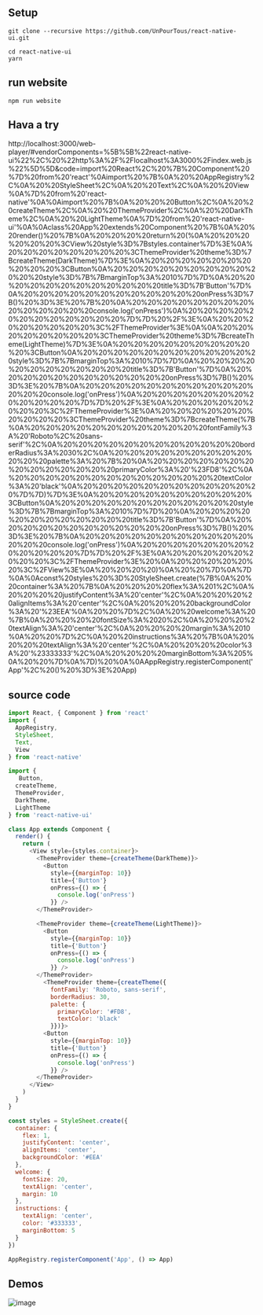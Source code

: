 ## Setup
``` shell
git clone --recursive https://github.com/UnPourTous/react-native-ui.git
```

``` shell
cd react-native-ui
yarn
```

## run website 
``` shell 
npm run website
```

## Hava a try 
http://localhost:3000/web-player/#vendorComponents=%5B%5B%22react-native-ui%22%2C%20%22http%3A%2F%2Flocalhost%3A3000%2Findex.web.js%22%5D%5D&code=import%20React%2C%20%7B%20Component%20%7D%20from%20'react'%0Aimport%20%7B%0A%20%20AppRegistry%2C%0A%20%20StyleSheet%2C%0A%20%20Text%2C%0A%20%20View%0A%7D%20from%20'react-native'%0A%0Aimport%20%7B%0A%20%20%20Button%2C%0A%20%20createTheme%2C%0A%20%20ThemeProvider%2C%0A%20%20DarkTheme%2C%0A%20%20LightTheme%0A%7D%20from%20'react-native-ui'%0A%0Aclass%20App%20extends%20Component%20%7B%0A%20%20render()%20%7B%0A%20%20%20%20return%20(%0A%20%20%20%20%20%20%3CView%20style%3D%7Bstyles.container%7D%3E%0A%20%20%20%20%20%20%20%20%3CThemeProvider%20theme%3D%7BcreateTheme(DarkTheme)%7D%3E%0A%20%20%20%20%20%20%20%20%20%20%3CButton%0A%20%20%20%20%20%20%20%20%20%20%20%20style%3D%7B%7BmarginTop%3A%2010%7D%7D%0A%20%20%20%20%20%20%20%20%20%20%20%20title%3D%7B'Button'%7D%0A%20%20%20%20%20%20%20%20%20%20%20%20onPress%3D%7B()%20%3D%3E%20%7B%20%0A%20%20%20%20%20%20%20%20%20%20%20%20%20%20console.log('onPress')%0A%20%20%20%20%20%20%20%20%20%20%20%20%7D%7D%20%2F%3E%0A%20%20%20%20%20%20%20%20%3C%2FThemeProvider%3E%0A%0A%20%20%20%20%20%20%20%20%3CThemeProvider%20theme%3D%7BcreateTheme(LightTheme)%7D%3E%0A%20%20%20%20%20%20%20%20%20%20%3CButton%0A%20%20%20%20%20%20%20%20%20%20%20%20style%3D%7B%7BmarginTop%3A%2010%7D%7D%0A%20%20%20%20%20%20%20%20%20%20%20%20title%3D%7B'Button'%7D%0A%20%20%20%20%20%20%20%20%20%20%20%20onPress%3D%7B()%20%3D%3E%20%7B%0A%20%20%20%20%20%20%20%20%20%20%20%20%20%20console.log('onPress')%0A%20%20%20%20%20%20%20%20%20%20%20%20%7D%7D%20%2F%3E%0A%20%20%20%20%20%20%20%20%3C%2FThemeProvider%3E%0A%20%20%20%20%20%20%20%20%20%20%3CThemeProvider%20theme%3D%7BcreateTheme(%7B%0A%20%20%20%20%20%20%20%20%20%20%20%20fontFamily%3A%20'Roboto%2C%20sans-serif'%2C%0A%20%20%20%20%20%20%20%20%20%20%20%20borderRadius%3A%2030%2C%0A%20%20%20%20%20%20%20%20%20%20%20%20palette%3A%20%7B%20%0A%20%20%20%20%20%20%20%20%20%20%20%20%20%20primaryColor%3A%20'%23FD8'%2C%0A%20%20%20%20%20%20%20%20%20%20%20%20%20%20textColor%3A%20'black'%0A%20%20%20%20%20%20%20%20%20%20%20%20%7D%7D)%7D%3E%0A%20%20%20%20%20%20%20%20%20%20%3CButton%0A%20%20%20%20%20%20%20%20%20%20%20%20style%3D%7B%7BmarginTop%3A%2010%7D%7D%20%0A%20%20%20%20%20%20%20%20%20%20%20%20title%3D%7B'Button'%7D%0A%20%20%20%20%20%20%20%20%20%20%20%20onPress%3D%7B()%20%3D%3E%20%7B%0A%20%20%20%20%20%20%20%20%20%20%20%20%20%20console.log('onPress')%0A%20%20%20%20%20%20%20%20%20%20%20%20%7D%7D%20%2F%3E%0A%20%20%20%20%20%20%20%20%3C%2FThemeProvider%3E%20%0A%20%20%20%20%20%20%3C%2FView%3E%0A%20%20%20%20)%0A%20%20%7D%0A%7D%0A%0Aconst%20styles%20%3D%20StyleSheet.create(%7B%0A%20%20container%3A%20%7B%0A%20%20%20%20flex%3A%201%2C%0A%20%20%20%20justifyContent%3A%20'center'%2C%0A%20%20%20%20alignItems%3A%20'center'%2C%0A%20%20%20%20backgroundColor%3A%20'%23EEA'%0A%20%20%7D%2C%0A%20%20welcome%3A%20%7B%0A%20%20%20%20fontSize%3A%2020%2C%0A%20%20%20%20textAlign%3A%20'center'%2C%0A%20%20%20%20margin%3A%2010%0A%20%20%7D%2C%0A%20%20instructions%3A%20%7B%0A%20%20%20%20textAlign%3A%20'center'%2C%0A%20%20%20%20color%3A%20'%23333333'%2C%0A%20%20%20%20marginBottom%3A%205%0A%20%20%7D%0A%7D)%20%0A%0AAppRegistry.registerComponent('App'%2C%20()%20%3D%3E%20App)

## source code 
``` js
import React, { Component } from 'react'
import {
  AppRegistry,
  StyleSheet,
  Text,
  View
} from 'react-native'

import {
   Button,
  createTheme,
  ThemeProvider,
  DarkTheme,
  LightTheme
} from 'react-native-ui'

class App extends Component {
  render() {
    return (
      <View style={styles.container}>
        <ThemeProvider theme={createTheme(DarkTheme)}>
          <Button
            style={{marginTop: 10}}
            title={'Button'}
            onPress={() => { 
              console.log('onPress')
            }} />
        </ThemeProvider>

        <ThemeProvider theme={createTheme(LightTheme)}>
          <Button
            style={{marginTop: 10}}
            title={'Button'}
            onPress={() => {
              console.log('onPress')
            }} />
        </ThemeProvider>
          <ThemeProvider theme={createTheme({
            fontFamily: 'Roboto, sans-serif',
            borderRadius: 30,
            palette: { 
              primaryColor: '#FD8',
              textColor: 'black'
            }})}>
          <Button
            style={{marginTop: 10}} 
            title={'Button'}
            onPress={() => {
              console.log('onPress')
            }} />
        </ThemeProvider> 
      </View>
    )
  }
}

const styles = StyleSheet.create({
  container: {
    flex: 1,
    justifyContent: 'center',
    alignItems: 'center',
    backgroundColor: '#EEA'
  },
  welcome: {
    fontSize: 20,
    textAlign: 'center',
    margin: 10
  },
  instructions: {
    textAlign: 'center',
    color: '#333333',
    marginBottom: 5
  }
}) 

AppRegistry.registerComponent('App', () => App)
```
## Demos
![image](https://user-images.githubusercontent.com/1309744/31782049-7b756dbc-b4bf-11e7-9835-a42bb747d7cf.png)
